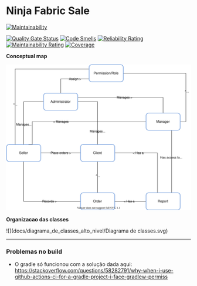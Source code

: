 # Ninja Fabric Sale
[![Maintainability](https://api.codeclimate.com/v1/badges/f79ef09861bda7234c54/maintainability)](https://codeclimate.com/github/renatabrasil/ninja-fabric-sale/maintainability)

[![Quality Gate Status](https://sonarcloud.io/api/project_badges/measure?project=renatabrasil_ninja-fabric-sale&metric=alert_status)](https://sonarcloud.io/dashboard?id=renatabrasil_ninja-fabric-sale) [![Code Smells](https://sonarcloud.io/api/project_badges/measure?project=renatabrasil_ninja-fabric-sale&metric=code_smells)](https://sonarcloud.io/dashboard?id=renatabrasil_ninja-fabric-sale) [![Reliability Rating](https://sonarcloud.io/api/project_badges/measure?project=renatabrasil_ninja-fabric-sale&metric=reliability_rating)](https://sonarcloud.io/dashboard?id=renatabrasil_ninja-fabric-sale) [![Maintainability Rating](https://sonarcloud.io/api/project_badges/measure?project=renatabrasil_ninja-fabric-sale&metric=sqale_rating)](https://sonarcloud.io/dashboard?id=renatabrasil_ninja-fabric-sale) [![Coverage](https://sonarcloud.io/api/project_badges/measure?project=renatabrasil_ninja-fabric-sale&metric=coverage)](https://sonarcloud.io/dashboard?id=renatabrasil_ninja-fabric-sale)

**Conceptual map**

![](docs/conceptual_map.svg)

**Organizacao das classes**

![](docs/diagrama_de_classes_alto_nivel/Diagrama de classes.svg)

-----

### Problemas no build

- O gradle só funcionou com a solução dada aqui: https://stackoverflow.com/questions/58282791/why-when-i-use-github-actions-ci-for-a-gradle-project-i-face-gradlew-permiss
